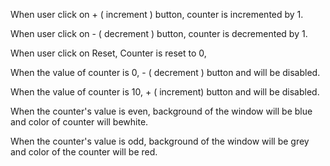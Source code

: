 When user click on + ( increment ) button, counter is incremented by 1.
 
When user click on - ( decrement ) button, counter is decremented by 1.

When user click on Reset, Counter is reset to 0,

When the value of counter is 0, - ( decrement ) button and will be disabled.

When the value of counter is 10, + ( increment) button and will be disabled.

When the counter's value is even, background of the window will be blue and color of counter will bewhite.

When the counter's value is odd, background of the window will be grey and color of the counter will be red.
